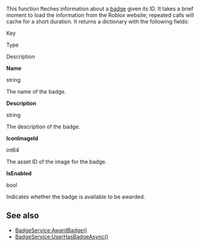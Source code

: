 This function fteches information about a [badge](https://developer.roblox.com/en-us/articles/Badges-Special-Game-Awards) given its ID. It takes a brief moment to load the information from the Roblox website; repeated calls will cache for a short duration. It returns a dictionary with the following fields:

Key

Type

Description

**Name**

string

The name of the badge.

**Description**

string

The description of the badge.

**IconImageId**

int64

The asset ID of the image for the badge.

**IsEnabled**

bool

Indicates whether the badge is available to be awarded.

See also
--------

*   [BadgeService:AwardBadge()](https://developer.roblox.com/en-us/api-reference/function/BadgeService/AwardBadge)
*   [BadgeService:UserHasBadgeAsync()](https://developer.roblox.com/en-us/api-reference/function/BadgeService/UserHasBadgeAsync)